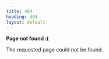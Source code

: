 ```yaml
---
title: 404
heading: 404
layout: default
---
```


**Page not found :(**

The requested page could not be found.
